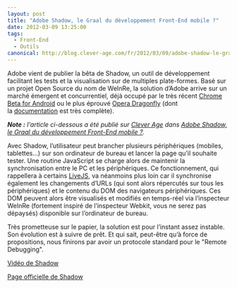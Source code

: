 ```yaml
---
layout: post
title: "Adobe Shadow, le Graal du développement Front-End mobile ?"
date: 2012-03-09 13:25:00
tags:
  - Front-End
  - Outils
canonical: http://blog.clever-age.com/fr/2012/03/09/adobe-shadow-le-graal-du-developpement-front-end-mobile/
---
```


Adobe vient de publier la bêta de Shadow, un outil de développement facilitant les tests et la visualisation sur de multiples plate-formes. Basé sur un projet Open Source du nom de WeInRe, la solution d’Adobe arrive sur un marché émergent et concurrentiel, déjà occupé par le très récent [Chrome Beta for Android](//www.androidcentral.com/chrome-beta-android-brings-remote-debugging-tools-mobile-web-developers) ou le plus éprouvé [Opera Dragonfly](http://www.opera.com/dragonfly/) (dont la [documentation](http://www.opera.com/dragonfly/documentation/remote/) est très complète).

<!-- more -->

<em class="canonical">**Note&nbsp;:** l'article ci-dessous a été publié sur [Clever Age](http://www.clever-age.com/fr/) dans [Adobe Shadow, le Graal du développement Front-End mobile ?](http://blog.clever-age.com/fr/2012/03/09/adobe-shadow-le-graal-du-developpement-front-end-mobile/).</em>

Avec Shadow, l’utilisateur peut brancher plusieurs périphériques (mobiles, tablettes…) sur son ordinateur de bureau et lancer la page qu’il souhaite tester. Une routine JavaScript se charge alors de maintenir la synchronisation entre le PC et les périphériques. Ce fonctionnement, qui rappellera à certains [LiveJS](http://www.livejs.com/), va néanmoins plus loin car il synchronise également les changements d’URLs (qui sont alors répercutés sur tous les périphériques) et le contenu du DOM des navigateurs périphériques. Ces DOM peuvent alors être visualisés et modifiés en temps-réel via l’inspecteur WeInRe (fortement inspiré de l’inspecteur Webkit, vous ne serez pas dépaysés) disponible sur l’ordinateur de bureau.

Très prometteuse sur le papier, la solution est pour l’instant assez instable. Son évolution est à suivre de prêt. Et qui sait, peut-être qu’à force de propositions, nous finirons par avoir un protocole standard pour le "Remote Debugging".

[Vidéo de Shadow](http://tv.adobe.com/watch/adobe-technology-sneaks-2012/adobe-shadow/)

[Page officielle de Shadow](https://creative.adobe.com/products/inspect)
